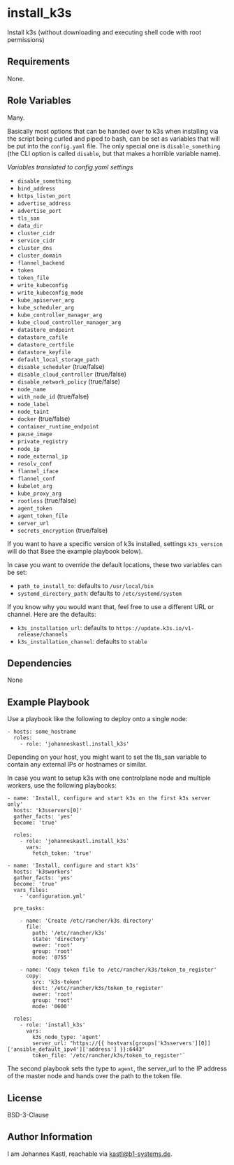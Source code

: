 install_k3s
=========

Install k3s (without downloading and executing shell code with root permissions)

Requirements
------------

None.

Role Variables
--------------

Many.

Basically most options that can be handed over to k3s when installing via the script being curled and piped to bash, can be set as variables that will be put into the `config.yaml` file.
The only special one is `disable_something` (the CLI option is called `disable`, but that makes a horrible variable name).

*Variables translated to config.yaml settings*
- `disable_something`
- `bind_address`
- `https_listen_port`
- `advertise_address`
- `advertise_port`
- `tls_san`
- `data_dir`
- `cluster_cidr`
- `service_cidr`
- `cluster_dns`
- `cluster_domain`
- `flannel_backend`
- `token`
- `token_file`
- `write_kubeconfig`
- `write_kubeconfig_mode`
- `kube_apiserver_arg`
- `kube_scheduler_arg`
- `kube_controller_manager_arg`
- `kube_cloud_controller_manager_arg`
- `datastore_endpoint`
- `datastore_cafile`
- `datastore_certfile`
- `datastore_keyfile`
- `default_local_storage_path`
- `disable_scheduler` (true/false)
- `disable_cloud_controller` (true/false)
- `disable_network_policy` (true/false)
- `node_name`
- `with_node_id` (true/false)
- `node_label`
- `node_taint`
- `docker` (true/false)
- `container_runtime_endpoint`
- `pause_image`
- `private_registry`
- `node_ip`
- `node_external_ip`
- `resolv_conf`
- `flannel_iface`
- `flannel_conf`
- `kubelet_arg`
- `kube_proxy_arg`
- `rootless` (true/false)
- `agent_token`
- `agent_token_file`
- `server_url`
- `secrets_encryption` (true/false)

If you want to have a specific version of k3s installed, settings `k3s_version` will do that 8see the example playbook below).

In case you want to override the default locations, these two variables can be set:
- `path_to_install_to`: defaults to `/usr/local/bin`
- `systemd_directory_path`: defaults to `/etc/systemd/system`

If you know why you would want that, feel free to use a different URL or channel. Here are the defaults:
- `k3s_installation_url`: defaults to `https://update.k3s.io/v1-release/channels`
- `k3s_installation_channel`: defaults to `stable`

Dependencies
------------

None

Example Playbook
----------------

Use a playbook like the following to deploy onto a single node:

```
- hosts: some_hostname
  roles:
    - role: 'johanneskastl.install_k3s'
```

Depending on your host, you might want to set the tls_san variable to contain any external IPs or hostnames or similar.

In case you want to setup k3s with one controlplane node and multiple workers, use the following playbooks:

```
- name: 'Install, configure and start k3s on the first k3s server only'
  hosts: 'k3sservers[0]'
  gather_facts: 'yes'
  become: 'true'

  roles:
    - role: 'johanneskastl.install_k3s'
      vars:
        fetch_token: 'true'
```

```
- name: 'Install, configure and start k3s'
  hosts: 'k3sworkers'
  gather_facts: 'yes'
  become: 'true'
  vars_files:
    - 'configuration.yml'

  pre_tasks:

    - name: 'Create /etc/rancher/k3s directory'
      file:
        path: '/etc/rancher/k3s'
        state: 'directory'
        owner: 'root'
        group: 'root'
        mode: '0755'

    - name: 'Copy token file to /etc/rancher/k3s/token_to_register'
      copy:
        src: 'k3s-token'
        dest: '/etc/rancher/k3s/token_to_register'
        owner: 'root'
        group: 'root'
        mode: '0600'

  roles:
    - role: 'install_k3s'
      vars:
        k3s_node_type: 'agent'
        server_url: "https://{{ hostvars[groups['k3sservers'][0]]['ansible_default_ipv4']['address'] }}:6443"
        token_file: '/etc/rancher/k3s/token_to_register'`
```

The second playbook sets the type to `agent`, the server_url to the IP address of the master node and hands over the path to the token file.

License
-------

BSD-3-Clause

Author Information
------------------

I am Johannes Kastl, reachable via kastl@b1-systems.de.
